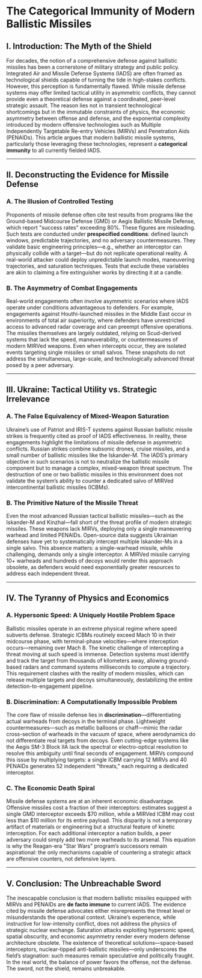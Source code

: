 # The Categorical Immunity of Modern Ballistic Missiles  

## I. Introduction: The Myth of the Shield  

For decades, the notion of a comprehensive defense against ballistic missiles has been a cornerstone of military strategy and public policy. Integrated Air and Missile Defense Systems (IADS) are often framed as technological shields capable of turning the tide in high-stakes conflicts. However, this perception is fundamentally flawed. While missile defense systems may offer limited tactical utility in asymmetric conflicts, they cannot provide even a theoretical defense against a coordinated, peer-level strategic assault. The reason lies not in transient technological shortcomings but in the immutable constraints of physics, the economic asymmetry between offense and defense, and the exponential complexity introduced by modern offensive technologies such as Multiple Independently Targetable Re-entry Vehicles (MIRVs) and Penetration Aids (PENAIDs). This article argues that modern ballistic missile systems, particularly those leveraging these technologies, represent a **categorical immunity** to all currently fielded IADS.  

---

## II. Deconstructing the Evidence for Missile Defense  

### A. The Illusion of Controlled Testing  

Proponents of missile defense often cite test results from programs like the Ground-based Midcourse Defense (GMD) or Aegis Ballistic Missile Defense, which report "success rates" exceeding 80%. These figures are misleading. Such tests are conducted under **prespecified conditions**: defined launch windows, predictable trajectories, and no adversary countermeasures. They validate basic engineering principles—e.g., whether an interceptor can physically collide with a target—but do not replicate operational reality. A real-world attacker could deploy unpredictable launch modes, maneuvering trajectories, and saturation techniques. Tests that exclude these variables are akin to claiming a fire extinguisher works by directing it at a candle.  

### B. The Asymmetry of Combat Engagements  

Real-world engagements often involve asymmetric scenarios where IADS operate under conditions advantageous to defenders. For example, engagements against Houthi-launched missiles in the Middle East occur in environments of total air superiority, where defenders have unrestricted access to advanced radar coverage and can preempt offensive operations. The missiles themselves are largely outdated, relying on Scud-derived systems that lack the speed, maneuverability, or countermeasures of modern MIRVed weapons. Even when intercepts occur, they are isolated events targeting single missiles or small salvos. These snapshots do not address the simultaneous, large-scale, and technologically advanced threat posed by a peer adversary.  

---

## III. Ukraine: Tactical Utility vs. Strategic Irrelevance  

### A. The False Equivalency of Mixed-Weapon Saturation  

Ukraine’s use of Patriot and IRIS-T systems against Russian ballistic missile strikes is frequently cited as proof of IADS effectiveness. In reality, these engagements highlight the limitations of missile defense in asymmetric conflicts. Russian strikes combine subsonic drones, cruise missiles, and a small number of ballistic missiles like the Iskander-M. The IADS’s primary objective in such scenarios is not to neutralize the ballistic missile component but to manage a complex, mixed-weapon threat spectrum. The destruction of one or two ballistic missiles in this environment does not validate the system’s ability to counter a dedicated salvo of MIRVed intercontinental ballistic missiles (ICBMs).  

### B. The Primitive Nature of the Missile Threat  

Even the most advanced Russian tactical ballistic missiles—such as the Iskander-M and Kinzhal—fall short of the threat profile of modern strategic missiles. These weapons lack MIRVs, deploying only a single maneuvering warhead and limited PENAIDs. Open-source data suggests Ukrainian defenses have yet to systematically intercept multiple Iskander-Ms in a single salvo. This absence matters: a single-warhead missile, while challenging, demands only a single interceptor. A MIRVed missile carrying 10+ warheads and hundreds of decoys would render this approach obsolete, as defenders would need exponentially greater resources to address each independent threat.  

---

## IV. The Tyranny of Physics and Economics  

### A. Hypersonic Speed: A Uniquely Hostile Problem Space  

Ballistic missiles operate in an extreme physical regime where speed subverts defense. Strategic ICBMs routinely exceed Mach 10 in their midcourse phase, with terminal-phase velocities—where interception occurs—remaining over Mach 8. The kinetic challenge of intercepting a threat moving at such speed is immense. Detection systems must identify and track the target from thousands of kilometers away, allowing ground-based radars and command systems milliseconds to compute a trajectory. This requirement clashes with the reality of modern missiles, which can release multiple targets and decoys simultaneously, destabilizing the entire detection-to-engagement pipeline.  

### B. Discrimination: A Computationally Impossible Problem  

The core flaw of missile defense lies in **discrimination**—differentiating actual warheads from decoys in the terminal phase. Lightweight countermeasures—such as metallic balloons or chaff—mimic the radar cross-section of warheads in the vacuum of space, where aerodynamics do not differentiate real targets from decoys. Even cutting-edge systems like the Aegis SM-3 Block IIA lack the spectral or electro-optical resolution to resolve this ambiguity until final seconds of engagement. MIRVs compound this issue by multiplying targets: a single ICBM carrying 12 MIRVs and 40 PENAIDs generates 52 independent "threats," each requiring a dedicated interceptor.  

### C. The Economic Death Spiral  

Missile defense systems are at an inherent economic disadvantage. Offensive missiles cost a fraction of their interceptors: estimates suggest a single GMD interceptor exceeds $70 million, while a MIRVed ICBM may cost less than $10 million for its entire payload. This disparity is not a temporary artifact of materials or engineering but a structural feature of kinetic interception. For each additional interceptor a nation builds, a peer adversary could simply add two more warheads to its arsenal. This equation is why the Reagan-era "Star Wars" program’s successors remain aspirational: the only mechanisms capable of countering a strategic attack are offensive counters, not defensive layers.  

---

## V. Conclusion: The Unbreachable Sword  

The inescapable conclusion is that modern ballistic missiles equipped with MIRVs and PENAIDs are **de facto immune** to current IADS. The evidence cited by missile defense advocates either misrepresents the threat level or misunderstands the operational context. Ukraine’s experience, while instructive for low-intensity conflict, does not address the physics of strategic nuclear exchange. Saturation attacks exploiting hypersonic speed, spatial obscurity, and economic asymmetry render every modern defense architecture obsolete. The existence of theoretical solutions—space-based interceptors, nuclear-tipped anti-ballistic missiles—only underscores the field’s stagnation: such measures remain speculative and politically fraught. In the real world, the balance of power favors the offense, not the defense. The sword, not the shield, remains unbreakable.
